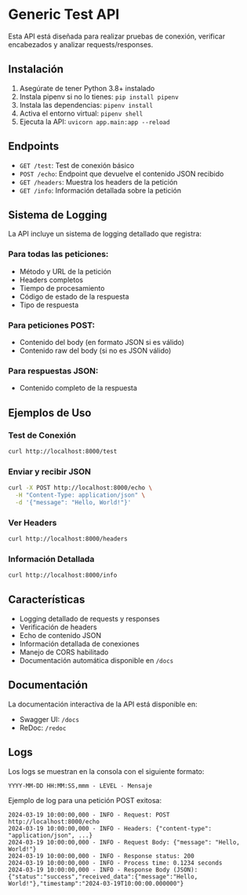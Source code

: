 # Generic Test API

Esta API está diseñada para realizar pruebas de conexión, verificar encabezados y analizar requests/responses.

## Instalación

1. Asegúrate de tener Python 3.8+ instalado
2. Instala pipenv si no lo tienes: `pip install pipenv`
3. Instala las dependencias: `pipenv install`
4. Activa el entorno virtual: `pipenv shell`
5. Ejecuta la API: `uvicorn app.main:app --reload`

## Endpoints

- `GET /test`: Test de conexión básico
- `POST /echo`: Endpoint que devuelve el contenido JSON recibido
- `GET /headers`: Muestra los headers de la petición
- `GET /info`: Información detallada sobre la petición

## Sistema de Logging

La API incluye un sistema de logging detallado que registra:

### Para todas las peticiones:
- Método y URL de la petición
- Headers completos
- Tiempo de procesamiento
- Código de estado de la respuesta
- Tipo de respuesta

### Para peticiones POST:
- Contenido del body (en formato JSON si es válido)
- Contenido raw del body (si no es JSON válido)

### Para respuestas JSON:
- Contenido completo de la respuesta

## Ejemplos de Uso

### Test de Conexión
```bash
curl http://localhost:8000/test
```

### Enviar y recibir JSON
```bash
curl -X POST http://localhost:8000/echo \
  -H "Content-Type: application/json" \
  -d '{"message": "Hello, World!"}'
```

### Ver Headers
```bash
curl http://localhost:8000/headers
```

### Información Detallada
```bash
curl http://localhost:8000/info
```

## Características

- Logging detallado de requests y responses
- Verificación de headers
- Echo de contenido JSON
- Información detallada de conexiones
- Manejo de CORS habilitado
- Documentación automática disponible en `/docs`

## Documentación

La documentación interactiva de la API está disponible en:
- Swagger UI: `/docs`
- ReDoc: `/redoc`

## Logs

Los logs se muestran en la consola con el siguiente formato:
```
YYYY-MM-DD HH:MM:SS,mmm - LEVEL - Mensaje
```

Ejemplo de log para una petición POST exitosa:
```
2024-03-19 10:00:00,000 - INFO - Request: POST http://localhost:8000/echo
2024-03-19 10:00:00,000 - INFO - Headers: {"content-type": "application/json", ...}
2024-03-19 10:00:00,000 - INFO - Request Body: {"message": "Hello, World!"}
2024-03-19 10:00:00,000 - INFO - Response status: 200
2024-03-19 10:00:00,000 - INFO - Process time: 0.1234 seconds
2024-03-19 10:00:00,000 - INFO - Response Body (JSON): {"status":"success","received_data":{"message":"Hello, World!"},"timestamp":"2024-03-19T10:00:00.000000"}
```
